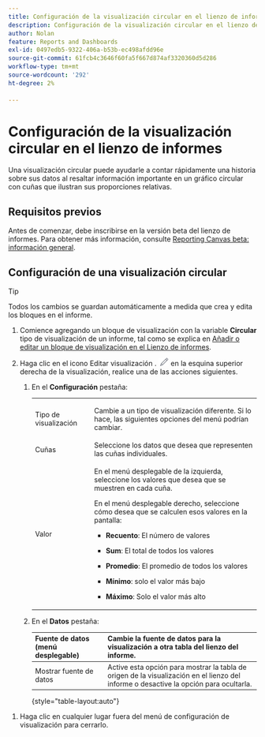```yaml
---
title: Configuración de la visualización circular en el lienzo de informes
description: Configuración de la visualización circular en el lienzo de informes
author: Nolan
feature: Reports and Dashboards
exl-id: 0497edb5-9322-406a-b53b-ec498afdd96e
source-git-commit: 61fcb4c3646f60fa5f667d874af3320360d5d286
workflow-type: tm+mt
source-wordcount: '292'
ht-degree: 2%

---
```



# Configuración de la visualización circular en el lienzo de informes

Una visualización circular puede ayudarle a contar rápidamente una historia sobre sus datos al resaltar información importante en un gráfico circular con cuñas que ilustran sus proporciones relativas.

## Requisitos previos

Antes de comenzar, debe inscribirse en la versión beta del lienzo de informes. Para obtener más información, consulte [Reporting Canvas beta: información general](/help/quicksilver/product-announcements/betas/reporting-canvas-beta/reporting-canvas-beta-overview.md).

## Configuración de una visualización circular

>[!TIP]
>
>Todos los cambios se guardan automáticamente a medida que crea y edita los bloques en el informe.

1. Comience agregando un bloque de visualización con la variable **Circular** tipo de visualización de un informe, tal como se explica en [Añadir o editar un bloque de visualización en el Lienzo de informes](../../../reports-and-dashboards/reporting-canvas/visualization-blocks/add-or-edit-report-visualization.md).

1. Haga clic en el icono Editar visualización . ![](assets/edit-icon.png) en la esquina superior derecha de la visualización, realice una de las acciones siguientes.

   1. En el **Configuración** pestaña:

      <table style="table-layout:auto">
       <col>
       <col>
       <tbody>
        <tr>
         <td role="rowheader">Tipo de visualización</td>
         <td><p>Cambie a un tipo de visualización diferente. Si lo hace, las siguientes opciones del menú podrían cambiar.</p></td>
        </tr>
        <tr>
         <td role="rowheader">Cuñas</td>
         <td>Seleccione los datos que desea que representen las cuñas individuales.</td>
        </tr>
        <tr>
         <td role="rowheader">Valor</td>
         <td><p>En el menú desplegable de la izquierda, seleccione los valores que desea que se muestren en cada cuña.</p><p>En el menú desplegable derecho, seleccione cómo desea que se calculen esos valores en la pantalla:</p>
          <ul>
           <li><p><b>Recuento</b>: El número de valores</p></li>
           <li><p><b>Sum</b>: El total de todos los valores </p></li>
           <li><p><b>Promedio</b>: El promedio de todos los valores</p></li>
           <li><p><b>Mínimo</b>: solo el valor más bajo</p></li>
           <li><p><b>Máximo</b>: Solo el valor más alto</p></li>
          </ul></td>
        </tr>
       </tbody>
      </table>

   1. En el **Datos** pestaña:

      | Fuente de datos (menú desplegable) | Cambie la fuente de datos para la visualización a otra tabla del lienzo del informe. |
      |---|---|
      | Mostrar fuente de datos | Active esta opción para mostrar la tabla de origen de la visualización en el lienzo del informe o desactive la opción para ocultarla. |

      {style=&quot;table-layout:auto&quot;}

<!--   
      NOLAN-FLAG: convert table to html. 
      -->

1. Haga clic en cualquier lugar fuera del menú de configuración de visualización para cerrarlo.
